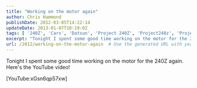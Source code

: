 ```yaml
---
title: "Working on the motor again"
author: Chris Hammond
publishDate: 2012-03-05T14:22:14
updateDate: 2013-01-07T10:19:02
tags: [ '240Z', 'Cars', 'Datsun', 'Project 240Z', 'Project240z', 'Project240Zcom', 'Video', 'Videos' ]
excerpt: "Tonight I spent some good time working on the motor for the 240Z again. Here's the YouTube video!"
url: /2012/working-on-the-motor-again  # Use the generated URL with year
---
```

<p>Tonight I spent some good time working on the motor for the 240Z again. Here's the YouTube video!</p> <p>[YouTube:xGsn6qp57xw]</p> <p>&#160;</p>
